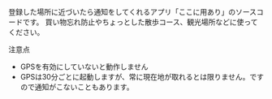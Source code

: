 登録した場所に近づいたら通知をしてくれるアプリ「ここに用あり」のソースコードです。
買い物忘れ防止やちょっとした散歩コース、観光場所などに使ってください。

注意点
* GPSを有効にしていないと動作しません
* GPSは30分ごとに起動しますが、常に現在地が取れるとは限りません。ですので通知がこないこともあります。